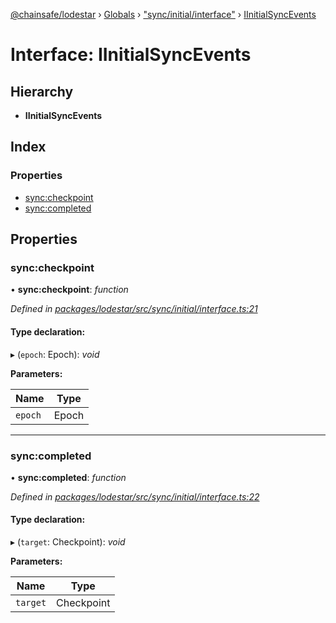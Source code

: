 [@chainsafe/lodestar](../README.md) › [Globals](../globals.md) › ["sync/initial/interface"](../modules/_sync_initial_interface_.md) › [IInitialSyncEvents](_sync_initial_interface_.iinitialsyncevents.md)

# Interface: IInitialSyncEvents

## Hierarchy

* **IInitialSyncEvents**

## Index

### Properties

* [sync:checkpoint](_sync_initial_interface_.iinitialsyncevents.md#sync:checkpoint)
* [sync:completed](_sync_initial_interface_.iinitialsyncevents.md#sync:completed)

## Properties

###  sync:checkpoint

• **sync:checkpoint**: *function*

*Defined in [packages/lodestar/src/sync/initial/interface.ts:21](https://github.com/ChainSafe/lodestar/blob/cce68e126/packages/lodestar/src/sync/initial/interface.ts#L21)*

#### Type declaration:

▸ (`epoch`: Epoch): *void*

**Parameters:**

Name | Type |
------ | ------ |
`epoch` | Epoch |

___

###  sync:completed

• **sync:completed**: *function*

*Defined in [packages/lodestar/src/sync/initial/interface.ts:22](https://github.com/ChainSafe/lodestar/blob/cce68e126/packages/lodestar/src/sync/initial/interface.ts#L22)*

#### Type declaration:

▸ (`target`: Checkpoint): *void*

**Parameters:**

Name | Type |
------ | ------ |
`target` | Checkpoint |
